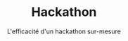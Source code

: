 ---
title: Hackathon
subtitle: L'efficacité d'un hackathon sur-mesure
description: Nous travaillons avec des écoles d’ingénieurie informatique, laboratoires de recherche et indépendants talentueux. La position et le réseau de Boot-Start est mis à disposition des entreprises souhaitant réaliser un vrai hackathon de qualité avec une organisation minutieuse et la présence de vrais « cadors » de l’informatique pour piloter les équipes efficacement. Nous vous proposons de mélanger cette intelligence collective à vos équipes en intégrant vos collaborateurs à l’évènement.
description2: Nous vous accompagnons également dans la formulation de la problématique afin que les résultats puissent être les plus opérationnels et adaptables à votre environnement technologique.
category: presentation
subcategory: gc
layout: presentation
pic: /img/show/innovation-pme-digital.jpg
text-left: yes
---